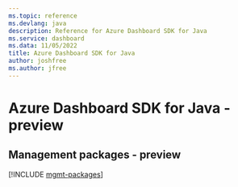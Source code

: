 ```yaml
---
ms.topic: reference
ms.devlang: java
description: Reference for Azure Dashboard SDK for Java
ms.service: dashboard
ms.data: 11/05/2022
title: Azure Dashboard SDK for Java
author: joshfree
ms.author: jfree
---
```

# Azure Dashboard SDK for Java - preview

## Management packages - preview
[!INCLUDE [mgmt-packages](dashboard-mgmt-index.md)]